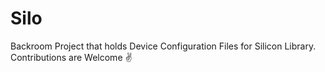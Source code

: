 # Silo
Backroom Project that holds Device Configuration Files for Silicon Library. Contributions are Welcome ✌️ 
